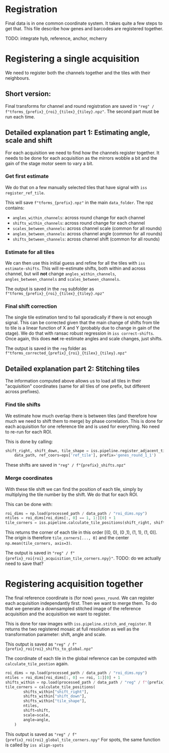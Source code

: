 # Registration

Final data is in one common coordinate system. It takes quite a few steps to get that.
This file describe how genes and barcodes are registered together. 

TODO: integrate hyb, reference, anchor, mcherry

# Registering a single acquisition

We need to register both the channels together and the tiles with their neighbours.

## Short version: 

Final transforms for channel and round registration are saved in 
`"reg" / f"tforms_{prefix}_{roi}_{tilex}_{tiley}.npz"`.
The second part must be run each time.

## Detailed explanation part 1: Estimating angle, scale and shift

For each acquisition we need to find how the channels register together. It needs to be
done for each acquisition as the mirrors wobble a bit and the gain of the stage motor 
seem to vary a bit.

### Get first estimate

We do that on a few manually selected tiles that have signal with
`iss register_ref_tile`.

This will save `f"tforms_{prefix}.npz"` in the main `data_folder`. The npz contains:

- `angles_within_channels`: across round change for each channel
- `shifts_within_channels`: across round change for each channel
- `scales_between_channels`: across channel scale (common for all rounds)
- `angles_between_channels`: across channel angle (common for all rounds)
- `shifts_between_channels`: across channel shift (common for all rounds)

### Estimate for all tiles

We can then use this initial guess and refine for all the tiles with 
`iss estimate-shifts`. This will re-estimate shifts, both within and across channel,
but will **not** change `angles_within_channels`, `angles_between_channels` and
`scales_between_channels`.

The output is saved in the `reg` subfolder as 
`f"tforms_{prefix}_{roi}_{tilex}_{tiley}.npz"`

### Final shift correction

The single tile estimation tend to fail sporadically if there is not enough signal. This
can be corrected given that the main change of shifts from tile to tile is a linear 
function of X and Y (probably due to change in gain of the stage). We do that with
ransac robust regression in `iss correct-shifts`. Once again, this does **not** 
re-estimate angles and scale changes, just shifts.

The output is saved in the ``reg`` folder as 
`f"tforms_corrected_{prefix}_{roi}_{tilex}_{tiley}.npz"`

## Detailed explanation part 2: Stitching tiles

The information computed above allows us to load all tiles in their "acquisition" 
coordinates (same for all tiles of one prefix, but different across prefixes).

### Find tile shifts

We estimate how much overlap there is between tiles (and therefore how much we need
to shift them to merge) by phase correlation. This is done for each acquisition for one
reference tile and is used for everything. No need to re-run for each ROI.

This is done by calling:
```python
shift_right, shift_down, tile_shape = iss.pipeline.register_adjacent_tiles(
    data_path, ref_coors=ops['ref_tile'], prefix='genes_round_1_1')
```

These shifts are saved in `"reg" / f"{prefix}_shifts.npz"`

### Merge coordinates

With these tile shift we can find the position of each tile, simply by multiplying the
tile number by the shift. We do that for each ROI.

This can be done with:

```python    
roi_dims = np.load(processed_path / data_path / "roi_dims.npy")
ntiles = roi_dims[roi_dims[:, 0] == 1, 1:][0] + 1
tile_corners = iss.pipeline.calculate_tile_positions(shift_right, shift_down, tile_shape, ntiles)
```
This returns the corner of each tile in this order [(0, 0), (0 ,1), (1, 1), (1, 0)].
The origin is therefore `tile_corners[..., 0]` and the center 
`np.mean(tile_corners, axis=3)`.

The output is saved in `"reg" / f"{prefix}_roi{roi}_acquisition_tile_corners.npy}"`.
TODO: do we actually need to save that?

# Registering acquisition together

The final reference coordinate is (for now) `genes_round`. We can register each 
acquisition independantly first. Then we want to merge them. To do that we generate
a downsampled stitched image of the reference acquisition and the acquisition we want
to register.

This is done for raw images with `iss.pipeline.stitch_and_register`. It returns the 
two registered mosaic at full resolution as well as the transformation parameter: shift, 
angle and scale.

This output is saved as `"reg" / f"{prefix}_roi{roi}_shifts_to_global.npz"`

The coordinate of each tile in the global reference can be computed with 
`calculate_tile_postion` again. 

```python
roi_dims = np.load(processed_path / data_path / "roi_dims.npy")
ntiles = roi_dims[roi_dims[:, 0] == roi, 1:][0] + 1
shifts_within = np.load(processed_path / data_path / "reg" / f"{prefix}_shifts.npz")
tile_corners = calculate_tile_positions(
        shifts_within["shift_right"],
        shifts_within["shift_down"],
        shifts_within["tile_shape"],
        ntiles,
        shift=shift,
        scale=scale,
        angle=angle,
    )
```

This output is saved as `"reg" / f"{prefix}_roi{roi}_global_tile_corners.npy"`
For spots, the same function is called by `iss align-spots`  

